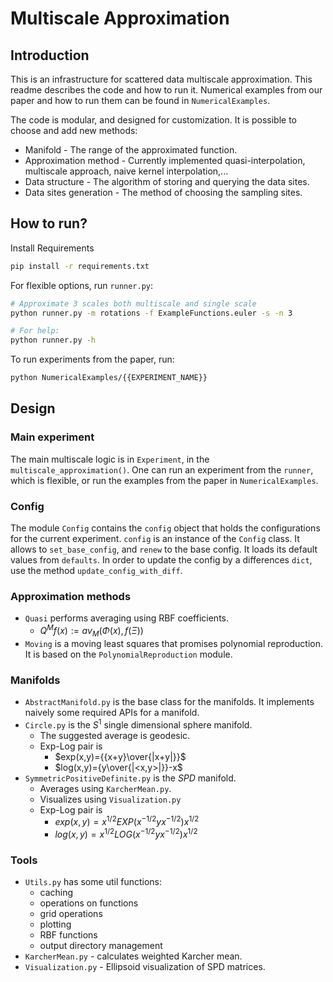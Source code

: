 # Multiscale Approximation
## Introduction
This is an infrastructure for scattered data multiscale approximation.
This readme describes the code and how to run it. 
Numerical examples from our paper and how to run them can be found in `NumericalExamples`.

The code is modular, and designed for customization. It is possible to choose and add new methods:
- Manifold - The range of the approximated function.
- Approximation method - Currently implemented quasi-interpolation, multiscale approach, naive kernel interpolation,...
- Data structure - The algorithm of storing and querying the data sites.
- Data sites generation - The method of choosing the sampling sites.

## How to run?
Install Requirements
```bash
pip install -r requirements.txt
```
For flexible options, run `runner.py`:
```bash
# Approximate 3 scales both multiscale and single scale
python runner.py -m rotations -f ExampleFunctions.euler -s -n 3

# For help:
python runner.py -h
```

To run experiments from the paper, run:
```bash
python NumericalExamples/{{EXPERIMENT_NAME}}
```

## Design
### Main experiment
The main multiscale logic is in `Experiment`, in the `multiscale_approximation()`. 
One can run an experiment from the `runner`, 
which is flexible, or run the examples from the paper in `NumericalExamples`.

### Config
The module `Config` contains the `config` object that 
holds the configurations for the current experiment. 
`config` is an instance of the `Config` class. It allows to `set_base_config`,
and `renew` to the base config. It loads its default values from `defaults`. 
In order to update the config by a differences `dict`, use the method `update_config_with_diff`.
### Approximation methods
- `Quasi` performs averaging using RBF coefficients.
    - $Q^Mf(x):=av_M(\Phi(x),f(\Xi))$
- `Moving` is a moving least squares that promises polynomial reproduction. It is based on the `PolynomialReproduction` module.
### Manifolds
- `AbstractManifold.py` is the base class for the manifolds. It implements naively some required APIs for a manifold.
- `Circle.py` is the $S^1$ single dimensional sphere manifold. 
	- The suggested average is geodesic.
	- Exp-Log pair is
		- $exp(x,y)={{x+y}\over{|x+y|}}$
		- $log(x,y)={y\over{|<x,y>|}}-x$
-   `SymmetricPositiveDefinite.py` is the $SPD$ manifold.
	- Averages using `KarcherMean.py`.
	- Visualizes using `Visualization.py`
	- Exp-Log pair is 
		- $exp(x,y)=x^{1/2}EXP(x^{-1/2}yx^{-1/2})x^{1/2}$
		- $log(x,y)=x^{1/2}LOG(x^{-1/2}yx^{-1/2})x^{1/2}$
### Tools
- `Utils.py` has some util functions:
	- caching
	- operations on functions
	- grid operations
	- plotting
	- RBF functions
	- output directory management  
- `KarcherMean.py` - calculates weighted Karcher mean.
- `Visualization.py` - Ellipsoid visualization of SPD matrices.
